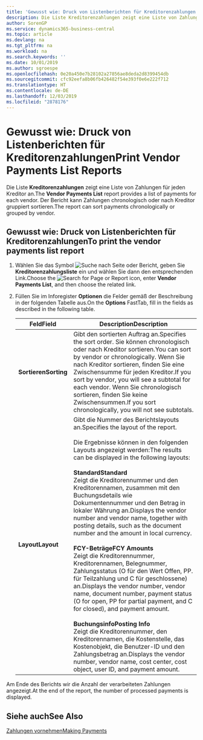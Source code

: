 ```yaml
---
title: 'Gewusst wie: Druck von Listenberichten für Kreditorenzahlungen'
description: Die Liste Kreditorenzahlungen zeigt eine Liste von Zahlungen für jeden Kreditor an. Der Bericht kann Zahlungen chronologisch oder nach Kreditor gruppiert sortieren.
author: SorenGP
ms.service: dynamics365-business-central
ms.topic: article
ms.devlang: na
ms.tgt_pltfrm: na
ms.workload: na
ms.search.keywords: ''
ms.date: 10/01/2019
ms.author: sgroespe
ms.openlocfilehash: 0e20a450e7b28102a27856ae8deda2d8399454db
ms.sourcegitcommit: cfc92eefa8b06fb426482f54e393f0e6e222f712
ms.translationtype: HT
ms.contentlocale: de-DE
ms.lasthandoff: 12/03/2019
ms.locfileid: "2878176"
---
```

# <a name="print-vendor-payments-list-reports"></a><span data-ttu-id="5d9a7-104">Gewusst wie: Druck von Listenberichten für Kreditorenzahlungen</span><span class="sxs-lookup"><span data-stu-id="5d9a7-104">Print Vendor Payments List Reports</span></span>
<span data-ttu-id="5d9a7-105">Die Liste **Kreditorenzahlungen** zeigt eine Liste von Zahlungen für jeden Kreditor an.</span><span class="sxs-lookup"><span data-stu-id="5d9a7-105">The **Vendor Payments List** report provides a list of payments for each vendor.</span></span> <span data-ttu-id="5d9a7-106">Der Bericht kann Zahlungen chronologisch oder nach Kreditor gruppiert sortieren.</span><span class="sxs-lookup"><span data-stu-id="5d9a7-106">The report can sort payments chronologically or grouped by vendor.</span></span>  

## <a name="to-print-the-vendor-payments-list-report"></a><span data-ttu-id="5d9a7-107">Gewusst wie: Druck von Listenberichten für Kreditorenzahlungen</span><span class="sxs-lookup"><span data-stu-id="5d9a7-107">To print the vendor payments list report</span></span>  

1.  <span data-ttu-id="5d9a7-108">Wählen Sie das Symbol ![Suche nach Seite oder Bericht](../../media/ui-search/search_small.png "Symbol „Suche nach Seite oder Bericht“"), geben Sie **Kreditorenzahlungsliste** ein und wählen Sie dann den entsprechenden Link.</span><span class="sxs-lookup"><span data-stu-id="5d9a7-108">Choose the ![Search for Page or Report](../../media/ui-search/search_small.png "Search for Page or Report icon") icon, enter **Vendor Payments List**, and then choose the related link.</span></span>  
2.  <span data-ttu-id="5d9a7-109">Füllen Sie im Inforegister **Optionen** die Felder gemäß der Beschreibung in der folgenden Tabelle aus.</span><span class="sxs-lookup"><span data-stu-id="5d9a7-109">On the **Options** FastTab, fill in the fields as described in the following table.</span></span>  

    |<span data-ttu-id="5d9a7-110">Feld</span><span class="sxs-lookup"><span data-stu-id="5d9a7-110">Field</span></span>|<span data-ttu-id="5d9a7-111">Description</span><span class="sxs-lookup"><span data-stu-id="5d9a7-111">Description</span></span>|  
    |---------------------------------|---------------------------------------|  
    |<span data-ttu-id="5d9a7-112">**Sortieren**</span><span class="sxs-lookup"><span data-stu-id="5d9a7-112">**Sorting**</span></span>|<span data-ttu-id="5d9a7-113">Gibt den sortierten Auftrag an.</span><span class="sxs-lookup"><span data-stu-id="5d9a7-113">Specifies the sort order.</span></span> <span data-ttu-id="5d9a7-114">Sie können chronologisch oder nach Kreditor sortieren.</span><span class="sxs-lookup"><span data-stu-id="5d9a7-114">You can sort by vendor or chronologically.</span></span> <span data-ttu-id="5d9a7-115">Wenn Sie nach Kreditor sortieren, finden Sie eine Zwischensumme für jeden Kreditor.</span><span class="sxs-lookup"><span data-stu-id="5d9a7-115">If you sort by vendor, you will see a subtotal for each vendor.</span></span> <span data-ttu-id="5d9a7-116">Wenn Sie chronologisch sortieren, finden Sie keine Zwischensummen.</span><span class="sxs-lookup"><span data-stu-id="5d9a7-116">If you sort chronologically, you will not see subtotals.</span></span>|  
    |<span data-ttu-id="5d9a7-117">**Layout**</span><span class="sxs-lookup"><span data-stu-id="5d9a7-117">**Layout**</span></span>|<span data-ttu-id="5d9a7-118">Gibt die Nummer des Berichtslayouts an.</span><span class="sxs-lookup"><span data-stu-id="5d9a7-118">Specifies the layout of the report.</span></span><br /><br /> <span data-ttu-id="5d9a7-119">Die Ergebnisse können in den folgenden Layouts angezeigt werden:</span><span class="sxs-lookup"><span data-stu-id="5d9a7-119">The results can be displayed in the following layouts:</span></span><br /><br /> <span data-ttu-id="5d9a7-120">**Standard**</span><span class="sxs-lookup"><span data-stu-id="5d9a7-120">**Standard**</span></span><br /> <span data-ttu-id="5d9a7-121">Zeigt die Kreditorennummer und den Kreditorennamen, zusammen mit den Buchungsdetails wie Dokumentennummer und den Betrag in lokaler Währung an.</span><span class="sxs-lookup"><span data-stu-id="5d9a7-121">Displays the vendor number and vendor name, together with posting details, such as the document number and the amount in local currency.</span></span><br /><br /> <span data-ttu-id="5d9a7-122">**FCY-Beträge**</span><span class="sxs-lookup"><span data-stu-id="5d9a7-122">**FCY Amounts**</span></span><br /> <span data-ttu-id="5d9a7-123">Zeigt die Kreditorennummer, Kreditorennamen, Belegnummer, Zahlungsstatus (O für den Wert Offen, PP. für Teilzahlung und C für geschlossene) an.</span><span class="sxs-lookup"><span data-stu-id="5d9a7-123">Displays the vendor number, vendor name, document number, payment status (O for open, PP for partial payment, and C for closed), and payment amount.</span></span><br /><br /> <span data-ttu-id="5d9a7-124">**Buchungsinfo**</span><span class="sxs-lookup"><span data-stu-id="5d9a7-124">**Posting Info**</span></span><br /> <span data-ttu-id="5d9a7-125">Zeigt die Kreditorennummer, den Kreditorennamen, die Kostenstelle, das Kostenobjekt, die Benutzer-ID und den Zahlungsbetrag an.</span><span class="sxs-lookup"><span data-stu-id="5d9a7-125">Displays the vendor number, vendor name, cost center, cost object, user ID, and payment amount.</span></span>|  

 <span data-ttu-id="5d9a7-126">Am Ende des Berichts wir die Anzahl der verarbeiteten Zahlungen angezeigt.</span><span class="sxs-lookup"><span data-stu-id="5d9a7-126">At the end of the report, the number of processed payments is displayed.</span></span>  

## <a name="see-also"></a><span data-ttu-id="5d9a7-127">Siehe auch</span><span class="sxs-lookup"><span data-stu-id="5d9a7-127">See Also</span></span>  
[<span data-ttu-id="5d9a7-128">Zahlungen vornehmen</span><span class="sxs-lookup"><span data-stu-id="5d9a7-128">Making Payments</span></span>](../../payables-make-payments.md)
